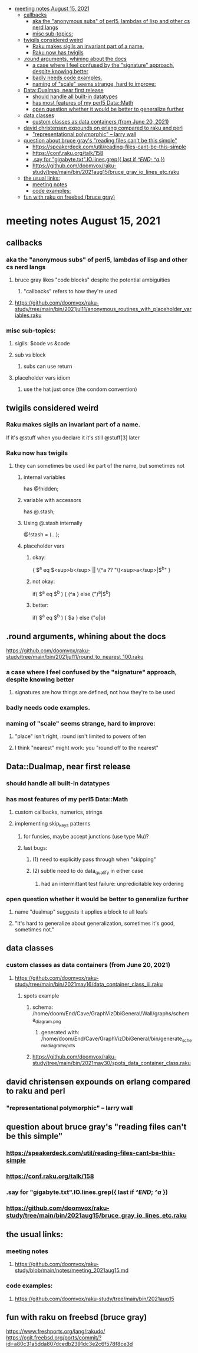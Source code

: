 - [meeting notes August 15, 2021](#org342e885)
  - [callbacks](#orgba7ead5)
    - [aka the "anonymous subs" of perl5, lambdas of lisp and other cs nerd langs](#orgd941b8d)
    - [misc sub-topics:](#org498e129)
  - [twigils considered weird](#org646f7e2)
    - [Raku makes sigils an invariant part of a name.](#org9f9769a)
    - [Raku now has twigils](#orgc350823)
  - [.round arguments, whining about the docs](#orgf2cf71f)
    - [a case where I feel confused by the "signature" approach, despite knowing better](#org3c9992d)
    - [badly needs code examples.](#orgdc46069)
    - [naming of "scale" seems strange, hard to improve:](#orga0f09a4)
  - [Data::Dualmap, near first release](#org993571b)
    - [should handle all built-in datatypes](#org4470456)
    - [has most features of my perl5 Data::Math](#org1625e12)
    - [open question whether it would be better to generalize further](#orgc7e3fef)
  - [data classes](#org1f53f55)
    - [custom classes as data containers (from June 20, 2021)](#orgb1457d9)
  - [david christensen expounds on erlang compared to raku and perl](#org32d91e2)
    - ["representational polymorphic" &#x2013; larry wall](#org65ab9fd)
  - [question about bruce gray's "reading files can't be this simple"](#orgdcd4705)
    - [<https://speakerdeck.com/util/reading-files-cant-be-this-simple>](#orgb2a7774)
    - [<https://conf.raku.org/talk/158>](#org00bbdef)
    - [.say for "gigabyte.txt".IO.lines.grep({ last if *^END*; *^a* })](#orgcad48b4)
    - [<https://github.com/doomvox/raku-study/tree/main/bin/2021aug15/bruce_gray_io_lines_etc.raku>](#org4b5823a)
  - [the usual links:](#org7402925)
    - [meeting notes](#orgb011b72)
    - [code examples:](#org4c2fcb6)
  - [fun with raku on freebsd (bruce gray)](#orged5dad9)


<a id="org342e885"></a>

# meeting notes August 15, 2021


<a id="orgba7ead5"></a>

## callbacks


<a id="orgd941b8d"></a>

### aka the "anonymous subs" of perl5, lambdas of lisp and other cs nerd langs

1.  bruce gray likes "code blocks" despite the potential ambiguities

    1.  "callbacks" refers to how they're used

2.  <https://github.com/doomvox/raku-study/tree/main/bin/2021jul11/anonymous_routines_with_placeholder_variables.raku>


<a id="org498e129"></a>

### misc sub-topics:

1.  sigils: $code vs &code

2.  sub vs block

    1.  subs can use return

3.  placeholder vars idiom

    1.  use the hat just once (the condom convention)


<a id="org646f7e2"></a>

## twigils considered weird


<a id="org9f9769a"></a>

### Raku makes sigils an invariant part of a name.

If it's @stuff when you declare it it's still @stuff[3] later


<a id="orgc350823"></a>

### Raku now has twigils

1.  they can sometimes be used like part of the name, but sometimes not

    1.  internal variables
    
        has @!hidden;
    
    2.  variable with accessors
    
        has @.stash;
    
    3.  Using @.stash internally
    
        @!stash = (&#x2026;);
    
    4.  placeholder vars
    
        1.  okay:
        
            { $<sup>a</sup> eq $<sup>b</sup> || \(^a ?? "\)<sup>a</sup>|$<sup>b</sup>" }
        
        2.  not okay:
        
            if( $<sup>a</sup> eq $<sup>b</sup> ) { \(^a } else {"\)<sup>a</sup>|$<sup>b</sup>}
        
        3.  better:
        
            if( $<sup>a</sup> eq $<sup>b</sup> ) { $a } else {"$a|$b}


<a id="orgf2cf71f"></a>

## .round arguments, whining about the docs

<https://github.com/doomvox/raku-study/tree/main/bin/2021jul11/round_to_nearest_100.raku>


<a id="org3c9992d"></a>

### a case where I feel confused by the "signature" approach, despite knowing better

1.  signatures are how things are defined, not how they're to be used


<a id="orgdc46069"></a>

### badly needs code examples.


<a id="orga0f09a4"></a>

### naming of "scale" seems strange, hard to improve:

1.  "place" isn't right, .round isn't limited to powers of ten

2.  I think "nearest" might work:  you "round off to the nearest"


<a id="org993571b"></a>

## Data::Dualmap, near first release


<a id="org4470456"></a>

### should handle all built-in datatypes


<a id="org1625e12"></a>

### has most features of my perl5 Data::Math

1.  custom callbacks, numerics, strings

2.  implementing skip<sub>keys</sub> patterns

    1.  for funsies, maybe accept junctions (use type Mu)?
    
    2.  last bugs:
    
        1.  (1) need to explicitly pass through when "skipping"
        
        2.  (2) subtle need to do data<sub>qualify</sub> in either case
        
            1.  had an intermittant test failure: unpredicitable key ordering


<a id="orgc7e3fef"></a>

### open question whether it would be better to generalize further

1.  name "dualmap" suggests it applies a block to all leafs

2.  "It's hard to generalize about generalization, sometimes it's good, sometimes not."


<a id="org1f53f55"></a>

## data classes


<a id="orgb1457d9"></a>

### custom classes as data containers (from June 20, 2021)

1.  <https://github.com/doomvox/raku-study/tree/main/bin/2021may16/data_container_class_iii.raku>

    1.  spots example
    
        1.  schema: /home/doom/End/Cave/GraphVizDbiGeneral/Wall/graphs/schema<sub>diagram.png</sub>
        
            1.  generated with: /home/doom/End/Cave/GraphVizDbiGeneral/bin/generate<sub>schema</sub><sub>diagram</sub><sub>spots</sub>
        
        2.  <https://github.com/doomvox/raku-study/tree/main/bin/2021may30/spots_data_container_class.raku>


<a id="org32d91e2"></a>

## david christensen expounds on erlang compared to raku and perl


<a id="org65ab9fd"></a>

### "representational polymorphic" &#x2013; larry wall


<a id="orgdcd4705"></a>

## question about bruce gray's "reading files can't be this simple"


<a id="orgb2a7774"></a>

### <https://speakerdeck.com/util/reading-files-cant-be-this-simple>


<a id="org00bbdef"></a>

### <https://conf.raku.org/talk/158>


<a id="orgcad48b4"></a>

### .say for "gigabyte.txt".IO.lines.grep({ last if *^END*; *^a* })


<a id="org4b5823a"></a>

### <https://github.com/doomvox/raku-study/tree/main/bin/2021aug15/bruce_gray_io_lines_etc.raku>


<a id="org7402925"></a>

## the usual links:


<a id="orgb011b72"></a>

### meeting notes

1.  <https://github.com/doomvox/raku-study/blob/main/notes/meeting_2021aug15.md>


<a id="org4c2fcb6"></a>

### code examples:

1.  <https://github.com/doomvox/raku-study/tree/main/bin/2021aug15>


<a id="orged5dad9"></a>

## fun with raku on freebsd (bruce gray)

<https://www.freshports.org/lang/rakudo/> <https://cgit.freebsd.org/ports/commit/?id=a80c31a5dda807dcedb2391dc3e2c6f578f8ce3d>
